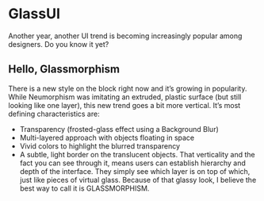 # GlassUI

Another year, another UI trend is becoming increasingly popular among designers. Do you know it yet?

## Hello, Glassmorphism
There is a new style on the block right now and it’s growing in popularity. While Neumorphism was imitating an extruded, plastic surface (but still looking like one layer), this new trend goes a bit more vertical. It’s most defining characteristics are:
- Transparency (frosted-glass effect using a Background Blur)
- Multi-layered approach with objects floating in space
- Vivid colors to highlight the blurred transparency
- A subtle, light border on the translucent objects.
That verticality and the fact you can see through it, means users can establish hierarchy and depth of the interface. They simply see which layer is on top of which, just like pieces of virtual glass.
Because of that glassy look, I believe the best way to call it is GLASSMORPHISM.
